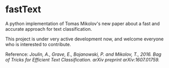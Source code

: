 # fastText

A python implementation of Tomas Mikolov's new paper about a fast and accurate approach for text classification.

This project is under very active development now, and welcome everyone who is interested to contribute.

Reference: *Joulin, A., Grave, E., Bojanowski, P. and Mikolov, T., 2016. Bag of Tricks for Efficient Text Classification. arXiv preprint arXiv:1607.01759.*

